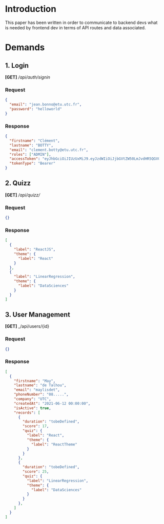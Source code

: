 # Introduction

This paper has been written in order to communicate to backend devs what is needed by frontend dev in terms of API routes and data associated.

# Demands

## 1. Login

**[GET]** _/api/auth/signin_

### Request

```json
{
  "email": "jean.bonno@etu.utc.fr",
  "password": "helloworld"
}
```

### Response

```json
{
  "firstname": "Clément",
  "lastname": "BOTTY",
  "email": "clement.botty@etu.utc.fr",
  "roles": ["ADMIN"],
  "accessToken": "eyJhbGciOiJIUzUxMiJ9.eyJzdWIiOiJjbGVtZW50LmJvdHR5QGV0dS51dGMuZnIiLCJpYXQiOjE2MzgxODEyODQsImV4cCI6MTYzODI2NzY4NH0.CoQguCtrPviMQx56W35h1afPJGDhn51Ib_mmudTEXxm6iVXveIYSP3_zmJ6FL0yFFC3syZDk-qyfGiI_yY2JNw",
  "tokenType": "Bearer"
}
```

## 2. Quizz

**[GET]** _/api/quizz/_

### Request

```json
{}
```

### Response

```json
[
  {
    "label": "ReactJS",
    "theme": {
      "label": "React"
    }
  },
  {
    "label": "LinearRegression",
    "theme": {
      "label": "DataSciences"
    }
  }
]
```

## 3. User Management

**[GET]** _/api/users/{id}


### Request

```json
{}
```

### Response

```json
[
  {
    "firstname": "May",
    "lastname": "de Talhou",
    "email": "maylisdet",
    "phoneNumber": "08.....",
    "company": "UTC",
    "createdAt": "2021-06-12 00:00:00",
    "isActive": true,
    "records": [
      {
        "duration": "tobeDefined",
        "score": 17,
        "quiz": {
          "label": "React",
          "theme": {
            "label": "ReactTheme"
          }
        }
      },
      {
        "duration": "tobeDefined",
        "score": 25,
        "quiz": {
          "label": "LinearRegression",
          "theme": {
            "label": "DataSciences"
          }
        }
      },
    ]
  }
]
```
